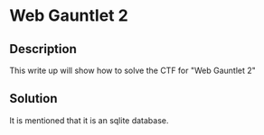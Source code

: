 # Web Gauntlet 2

## Description
This write up will show how to solve the CTF for "Web Gauntlet 2"

## Solution
It is mentioned that it is an sqlite database.</br>
